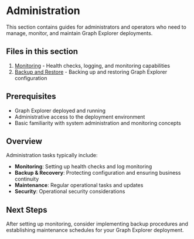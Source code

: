 # Administration

This section contains guides for administrators and operators who need to
manage, monitor, and maintain Graph Explorer deployments.

## Files in this section

1. [Monitoring](monitoring.md) - Health checks, logging, and monitoring
   capabilities
2. [Backup and Restore](backup-restore.md) - Backing up and restoring Graph
   Explorer configuration

## Prerequisites

- Graph Explorer deployed and running
- Administrative access to the deployment environment
- Basic familiarity with system administration and monitoring concepts

## Overview

Administration tasks typically include:

- **Monitoring**: Setting up health checks and log monitoring
- **Backup & Recovery**: Protecting configuration and ensuring business
  continuity
- **Maintenance**: Regular operational tasks and updates
- **Security**: Operational security considerations

## Next Steps

After setting up monitoring, consider implementing backup procedures and
establishing maintenance schedules for your Graph Explorer deployment.
